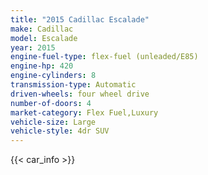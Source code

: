 ```yaml
---
title: "2015 Cadillac Escalade"
make: Cadillac
model: Escalade
year: 2015
engine-fuel-type: flex-fuel (unleaded/E85)
engine-hp: 420
engine-cylinders: 8
transmission-type: Automatic
driven-wheels: four wheel drive
number-of-doors: 4
market-category: Flex Fuel,Luxury
vehicle-size: Large
vehicle-style: 4dr SUV
---
```


{{< car_info >}}
